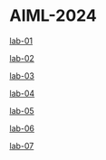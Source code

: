 # AIML-2024
[lab-01](https://github.com/Mundrathivaishnavi/AIML-2024/blob/main/firstnotebook1.ipynb)

[lab-02]()

[lab-03]()

[lab-04]()

[lab-05]()

[lab-06]()

[lab-07]()
